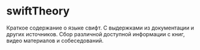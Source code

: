 # swiftTheory
Краткое содержание о языке свифт. С выдержками из документации и других источников. Сбор различной доступной информации с книг, видео материалов и собеседований.
